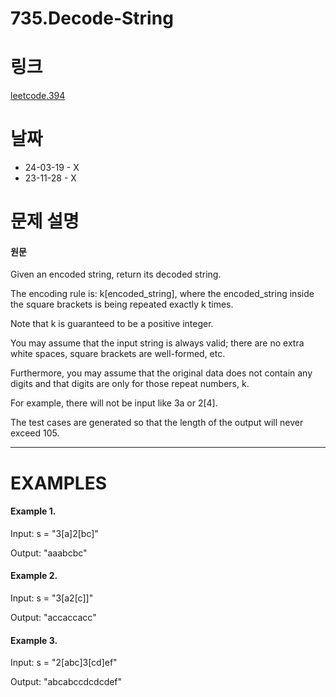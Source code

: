 # 735.Decode-String

# 링크
[leetcode.394](https://leetcode.com/problems/decode-string/description/?envType=study-plan-v2&envId=leetcode-75)

# 날짜
* 24-03-19 - X
* 23-11-28 - X

# 문제 설명
#### 원문


Given an encoded string, return its decoded string.


The encoding rule is: k[encoded_string], where the encoded_string inside the square brackets is being repeated exactly k times. 


Note that k is guaranteed to be a positive integer.

You may assume that the input string is always valid; there are no extra white spaces, square brackets are well-formed, etc. 


Furthermore, you may assume that the original data does not contain any digits and that digits are only for those repeat numbers, k. 


For example, there will not be input like 3a or 2[4].



The test cases are generated so that the length of the output will never exceed 105.
***

# EXAMPLES
#### Example 1.


Input: s = "3[a]2[bc]"


Output: "aaabcbc"


#### Example 2.


Input: s = "3[a2[c]]"


Output: "accaccacc"


#### Example 3.


Input: s = "2[abc]3[cd]ef"


Output: "abcabccdcdcdef"
